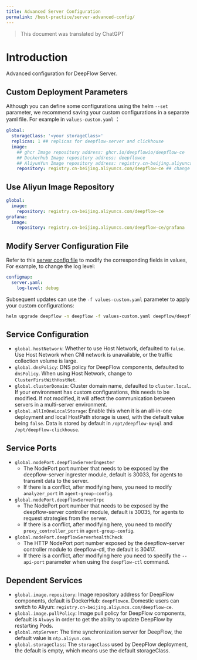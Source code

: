 ```yaml
---
title: Advanced Server Configuration
permalink: /best-practice/server-advanced-config/
---
```


> This document was translated by ChatGPT

# Introduction

Advanced configuration for DeepFlow Server.

## Custom Deployment Parameters

Although you can define some configurations using the helm `--set` parameter, we recommend saving your custom configurations in a separate yaml file.
For example in `values-custom.yaml` ：

```yaml
global:
  storageClass: '<your storageClass>'
  replicas: 1 ## replicas for deepflow-server and clickhouse
  image:
    ## ghcr Image repository address: ghcr.io/deepflowio/deepflow-ce
    ## Dockerhub Image repository address: deepflowce
    ## AliyunYun Image repository address: registry.cn-beijing.aliyuncs.com/deepflow-ce
    repository: registry.cn-beijing.aliyuncs.com/deepflow-ce ## change deepflow image registry to  aliyun
```

## Use Aliyun Image Repository

```yaml
global:
  image:
    repository: registry.cn-beijing.aliyuncs.com/deepflow-ce
grafana:
  image:
    repository: registry.cn-beijing.aliyuncs.com/deepflow-ce/grafana
```

## Modify Server Configuration File

Refer to this [server config file](https://github.com/deepflowio/deepflow/blob/main/server/server.yaml) to modify the corresponding fields in values,
For example, to change the log level:

```yaml
configmap:
  server.yaml:
    log-level: debug
```

Subsequent updates can use the `-f values-custom.yaml` parameter to apply your custom configurations:

```bash
helm upgrade deepflow -n deepflow -f values-custom.yaml deepflow/deepflow
```

## Service Configuration

- `global.hostNetwork`: Whether to use Host Network, defaulted to `false`. Use Host Network when CNI network is unavailable, or the traffic collection volume is large.
- `global.dnsPolicy`: DNS policy for DeepFlow components, defaulted to `dnsPolicy`. When using Host Network, change to `ClusterFirstWithHostNet`.
- `global.clusterDomain`: Cluster domain name, defaulted to `cluster.local`. If your environment has custom configurations, this needs to be modified. If not modified, it will affect the communication between servers in a multi-server environment.
- `global.allInOneLocalStorage`: Enable this when it is an all-in-one deployment and local HostPath storage is used, with the default value being `false`. Data is stored by default in `/opt/deepflow-mysql` and `/opt/deepflow-clickhouse`.

## Service Ports

- `global.nodePort.deepflowServerIngester`
  - The NodePort port number that needs to be exposed by the deepflow-server ingrester module, default is 30033, for agents to transmit data to the server.
  - If there is a conflict, after modifying here, you need to modify `analyzer_port` in `agent-group-config`.
- `global.nodePort.deepflowServerGrpc`
  - The NodePort port number that needs to be exposed by the deepflow-server controller module, default is 30035, for agents to request strategies from the server.
  - If there is a conflict, after modifying here, you need to modify `proxy_controller_port` in `agent-group-config`.
- `global.nodePort.deepflowServerhealthCheck`
  - The HTTP NodePort port number exposed by the deepflow-server controller module to deepflow-ctl, the default is 30417.
  - If there is a conflict, after modifying here you need to specify the `--api-port` parameter when using the `deepflow-ctl` command.

## Dependent Services

- `global.image.repository`: Image repository address for DeepFlow components, default is DockerHub: `deepflowce`. Domestic users can switch to Aliyun: `registry.cn-beijing.aliyuncs.com/deepflow-ce`.
- `global.image.pullPolicy`: Image pull policy for DeepFlow components, default is `Always` in order to get the ability to update DeepFlow by restarting Pods.
- `global.ntpServer`: The time synchronization server for DeepFlow, the default value is `ntp.aliyun.com`.
- `global.storageClass`: The `storageClass` used by DeepFlow deployment, the default is empty, which means use the default storageClass.

